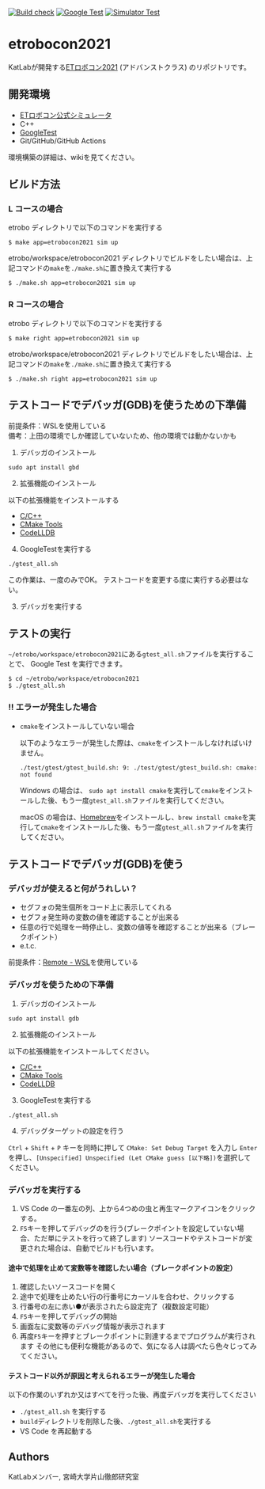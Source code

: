 [![Build check](https://github.com/KatLab-MiyazakiUniv/etrobocon2021/actions/workflows/build-check.yaml/badge.svg)](https://github.com/KatLab-MiyazakiUniv/etrobocon2021/actions/workflows/build-check.yaml)
[![Google Test](https://github.com/KatLab-MiyazakiUniv/etrobocon2021/actions/workflows/google-test.yaml/badge.svg)](https://github.com/KatLab-MiyazakiUniv/etrobocon2021/actions/workflows/google-test.yaml)
[![Simulator Test](https://github.com/KatLab-MiyazakiUniv/etrobocon2021/actions/workflows/sim-test.yaml/badge.svg)](https://github.com/KatLab-MiyazakiUniv/etrobocon2021/actions/workflows/sim-test.yaml)

# etrobocon2021
KatLabが開発する[ETロボコン2021](https://www.etrobo.jp/) (アドバンストクラス) のリポジトリです。


## 開発環境
- [ETロボコン公式シミュレータ](https://github.com/ETrobocon/etrobo)
- C++
- [GoogleTest](https://github.com/google/googletest)
- Git/GitHub/GitHub Actions

環境構築の詳細は、wikiを見てください。

## ビルド方法
### L コースの場合
etrobo ディレクトリで以下のコマンドを実行する  
 ```
 $ make app=etrobocon2021 sim up
 ```

etrobo/workspace/etrobocon2021 ディレクトリでビルドをしたい場合は、上記コマンドの`make`を`./make.sh`に置き換えて実行する  
```
$ ./make.sh app=etrobocon2021 sim up
```

### R コースの場合
etrobo ディレクトリで以下のコマンドを実行する  
 ```
 $ make right app=etrobocon2021 sim up
 ```

etrobo/workspace/etrobocon2021 ディレクトリでビルドをしたい場合は、上記コマンドの`make`を`./make.sh`に置き換えて実行する  
```
$ ./make.sh right app=etrobocon2021 sim up
```

## テストコードでデバッガ(GDB)を使うための下準備
前提条件：WSLを使用している  
備考：上田の環境でしか確認していないため、他の環境では動かないかも

1. デバッガのインストール

```
sudo apt install gbd
```

2. 拡張機能のインストール

以下の拡張機能をインストールする
- [C/C++](https://marketplace.visualstudio.com/items?itemName=ms-vscode.cpptools)
- [CMake Tools](https://marketplace.visualstudio.com/items?itemName=ms-vscode.cmake-tools)
- [CodeLLDB](https://marketplace.visualstudio.com/items?itemName=vadimcn.vscode-lldb)

4. GoogleTestを実行する

```
./gtest_all.sh
```
この作業は、一度のみでOK。
テストコードを変更する度に実行する必要はない。

3. デバッガを実行する

## テストの実行
`~/etrobo/workspace/etrobocon2021`にある`gtest_all.sh`ファイルを実行することで、 Google Test を実行できます。

```
$ cd ~/etrobo/workspace/etrobocon2021
$ ./gtest_all.sh
```

### **!!** エラーが発生した場合

- `cmake`をインストールしていない場合

  以下のようなエラーが発生した際は、`cmake`をインストールしなければいけません。

  ```
  ./test/gtest/gtest_build.sh: 9: ./test/gtest/gtest_build.sh: cmake: not found
  ```

  Windows の場合は、 `sudo apt install cmake`を実行して`cmake`をインストールした後、もう一度`gtest_all.sh`ファイルを実行してください。

  macOS の場合は、[Homebrew](https://brew.sh/index_ja)をインストールし、`brew install cmake`を実行して`cmake`をインストールした後、もう一度`gtest_all.sh`ファイルを実行してください。



## テストコードでデバッガ(GDB)を使う
### デバッガが使えると何がうれしい？
- セグフォの発生個所をコード上に表示してくれる
- セグフォ発生時の変数の値を確認することが出来る
- 任意の行で処理を一時停止し、変数の値等を確認することが出来る（ブレークポイント）
- e.t.c.

前提条件：[Remote - WSL](https://marketplace.visualstudio.com/items?itemName=ms-vscode-remote.remote-wsl)を使用している  

### デバッガを使うための下準備
1. デバッガのインストール

```
sudo apt install gdb
```

2. 拡張機能のインストール

以下の拡張機能をインストールしてください。
- [C/C++](https://marketplace.visualstudio.com/items?itemName=ms-vscode.cpptools)
- [CMake Tools](https://marketplace.visualstudio.com/items?itemName=ms-vscode.cmake-tools)
- [CodeLLDB](https://marketplace.visualstudio.com/items?itemName=vadimcn.vscode-lldb)

3. GoogleTestを実行する

```
./gtest_all.sh
```

4. デバッグターゲットの設定を行う

`Ctrl` + `Shift` + `P` キーを同時に押して `CMake: Set Debug Target` を入力し `Enter` を押し、`[Unspecified] Unspecified (Let CMake guess [以下略])`を選択してください。

### デバッガを実行する
1. VS Code の一番左の列、上から4つめの虫と再生マークアイコンをクリックする。
2. `F5`キーを押してデバッグのを行う(ブレークポイントを設定していない場合、ただ単にテストを行って終了します)
ソースコードやテストコードが変更された場合は、自動でビルドも行います。

#### 途中で処理を止めて変数等を確認したい場合（ブレークポイントの設定）
1. 確認したいソースコードを開く
2. 途中で処理を止めたい行の行番号にカーソルを合わせ、クリックする
3. 行番号の左に赤い●が表示されたら設定完了（複数設定可能）
4. `F5`キーを押してデバッグの開始
5. 画面左に変数等のデバッグ情報が表示されます
6. 再度`F5`キーを押すとブレークポイントに到達するまでプログラムが実行されます
その他にも便利な機能があるので、気になる人は調べたら色々じってみてください。

#### テストコード以外が原因と考えられるエラーが発生した場合
以下の作業のいずれか又はすべてを行った後、再度デバッガを実行してください
- `./gtest_all.sh` を実行する
- `build`ディレクトリを削除した後、`./gtest_all.sh`を実行する
- VS Code を再起動する

## Authors
KatLabメンバー, 宮崎大学片山徹郎研究室